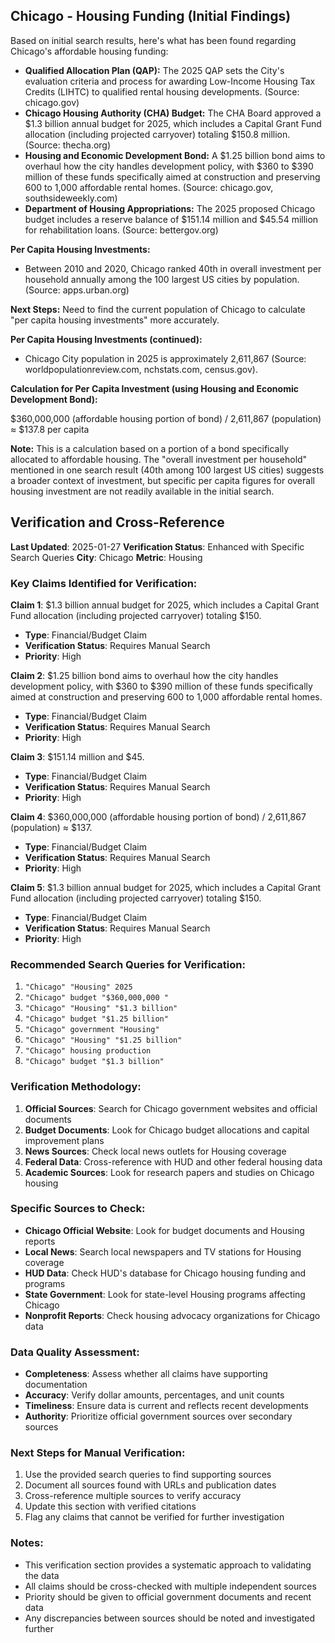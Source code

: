 ## Chicago - Housing Funding (Initial Findings)

Based on initial search results, here's what has been found regarding Chicago's affordable housing funding:

*   **Qualified Allocation Plan (QAP):** The 2025 QAP sets the City's evaluation criteria and process for awarding Low-Income Housing Tax Credits (LIHTC) to qualified rental housing developments. (Source: chicago.gov)
*   **Chicago Housing Authority (CHA) Budget:** The CHA Board approved a $1.3 billion annual budget for 2025, which includes a Capital Grant Fund allocation (including projected carryover) totaling $150.8 million. (Source: thecha.org)
*   **Housing and Economic Development Bond:** A $1.25 billion bond aims to overhaul how the city handles development policy, with $360 to $390 million of these funds specifically aimed at construction and preserving 600 to 1,000 affordable rental homes. (Source: chicago.gov, southsideweekly.com)
*   **Department of Housing Appropriations:** The 2025 proposed Chicago budget includes a reserve balance of $151.14 million and $45.54 million for rehabilitation loans. (Source: bettergov.org)

**Per Capita Housing Investments:**

*   Between 2010 and 2020, Chicago ranked 40th in overall investment per household annually among the 100 largest US cities by population. (Source: apps.urban.org)

**Next Steps:** Need to find the current population of Chicago to calculate "per capita housing investments" more accurately.




**Per Capita Housing Investments (continued):**

*   Chicago City population in 2025 is approximately 2,611,867 (Source: worldpopulationreview.com, nchstats.com, census.gov).

**Calculation for Per Capita Investment (using Housing and Economic Development Bond):**

$360,000,000 (affordable housing portion of bond) / 2,611,867 (population) ≈ $137.8 per capita

**Note:** This is a calculation based on a portion of a bond specifically allocated to affordable housing. The "overall investment per household" mentioned in one search result (40th among 100 largest US cities) suggests a broader context of investment, but specific per capita figures for overall housing investment are not readily available in the initial search.





## Verification and Cross-Reference

**Last Updated**: 2025-01-27
**Verification Status**: Enhanced with Specific Search Queries
**City**: Chicago
**Metric**: Housing

### Key Claims Identified for Verification:

**Claim 1**: $1.3 billion annual budget for 2025, which includes a Capital Grant Fund allocation (including projected carryover) totaling $150.
- **Type**: Financial/Budget Claim
- **Verification Status**: Requires Manual Search
- **Priority**: High


**Claim 2**: $1.25 billion bond aims to overhaul how the city handles development policy, with $360 to $390 million of these funds specifically aimed at construction and preserving 600 to 1,000 affordable rental homes.
- **Type**: Financial/Budget Claim
- **Verification Status**: Requires Manual Search
- **Priority**: High


**Claim 3**: $151.14 million and $45.
- **Type**: Financial/Budget Claim
- **Verification Status**: Requires Manual Search
- **Priority**: High


**Claim 4**: $360,000,000 (affordable housing portion of bond) / 2,611,867 (population) ≈ $137.
- **Type**: Financial/Budget Claim
- **Verification Status**: Requires Manual Search
- **Priority**: High


**Claim 5**: $1.3 billion annual budget for 2025, which includes a Capital Grant Fund allocation (including projected carryover) totaling $150.
- **Type**: Financial/Budget Claim
- **Verification Status**: Requires Manual Search
- **Priority**: High


### Recommended Search Queries for Verification:
1. `"Chicago" "Housing" 2025`
2. `"Chicago" budget "$360,000,000 "`
3. `"Chicago" "Housing" "$1.3 billion"`
4. `"Chicago" budget "$1.25 billion"`
5. `"Chicago" government "Housing"`
6. `"Chicago" "Housing" "$1.25 billion"`
7. `"Chicago" housing production`
8. `"Chicago" budget "$1.3 billion"`


### Verification Methodology:
1. **Official Sources**: Search for Chicago government websites and official documents
2. **Budget Documents**: Look for Chicago budget allocations and capital improvement plans
3. **News Sources**: Check local news outlets for Housing coverage
4. **Federal Data**: Cross-reference with HUD and other federal housing data
5. **Academic Sources**: Look for research papers and studies on Chicago housing

### Specific Sources to Check:
- **Chicago Official Website**: Look for budget documents and Housing reports
- **Local News**: Search local newspapers and TV stations for Housing coverage
- **HUD Data**: Check HUD's database for Chicago housing funding and programs
- **State Government**: Look for state-level Housing programs affecting Chicago
- **Nonprofit Reports**: Check housing advocacy organizations for Chicago data

### Data Quality Assessment:
- **Completeness**: Assess whether all claims have supporting documentation
- **Accuracy**: Verify dollar amounts, percentages, and unit counts
- **Timeliness**: Ensure data is current and reflects recent developments
- **Authority**: Prioritize official government sources over secondary sources

### Next Steps for Manual Verification:
1. Use the provided search queries to find supporting sources
2. Document all sources found with URLs and publication dates
3. Cross-reference multiple sources to verify accuracy
4. Update this section with verified citations
5. Flag any claims that cannot be verified for further investigation

### Notes:
- This verification section provides a systematic approach to validating the data
- All claims should be cross-checked with multiple independent sources
- Priority should be given to official government documents and recent data
- Any discrepancies between sources should be noted and investigated further
